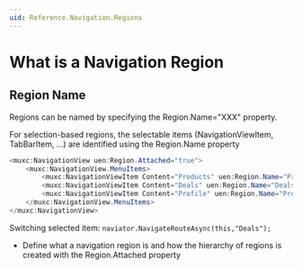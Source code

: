 ```yaml
---
uid: Reference.Navigation.Regions
---
```

# What is a Navigation Region

## Region Name

Regions can be named by specifying the Region.Name="XXX" property.

For selection-based regions, the selectable items (NavigationViewItem, TabBarItem, …) are identified using the Region.Name property

```csharp
<muxc:NavigationView uen:Region.Attached="true">
    <muxc:NavigationView.MenuItems>
        <muxc:NavigationViewItem Content="Products" uen:Region.Name="Products" />
        <muxc:NavigationViewItem Content="Deals" uen:Region.Name="Deals" />
        <muxc:NavigationViewItem Content="Profile" uen:Region.Name="Profile" />
    </muxc:NavigationView.MenuItems>
</muxc:NavigationView>
```

Switching selected item:
    `naviator.NavigateRouteAsync(this,"Deals");`

- Define what a navigation region is and how the hierarchy of regions is created with the Region.Attached property
